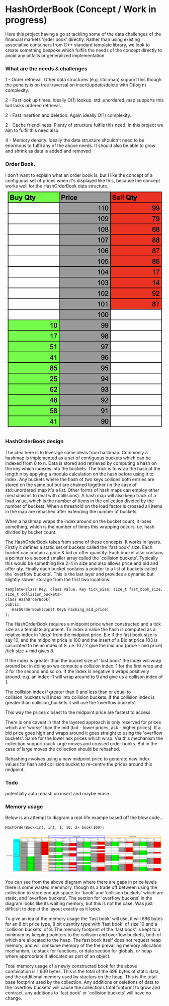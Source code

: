 # HashOrderBook (Concept / Work in progress)
Here this project having a go at tackling some of the data challenges of the financial markets 'order book' directly. Rather than using existing associative containers from C++ standard template library, we look to create something bespoke which fulfils the needs of the concept directly to avoid any pitfalls or generalized implementation.

### What are the needs & challenges
 1 - Order retrieval. Other data structures (e.g. std::map) support this though the penalty is on tree traversal on insert/update/delete with O(log n) complexity.
 
 2 - Fast look up times. Ideally O(1) lookup. std::unordered_map supports this but lacks ordered retrieval. 
 
 2 - Fast insertion and deletion. Again ideally O(1) complexity. 
 
 2 - Cache friendliness. Plenty of structure fulfils this need. In this project we aim to fulfil this need also.
 
 4 - Memory density. Ideally the data structure shouldn't need to be enormous to fulfil any of the above needs. It should also be able to grow and shrink as data is added and removed

### Order Book.
I don't want to explain what an order book is, but I like the concept of a contiguous set of prices when it's displayed like this, because the concept works well for the HashOrderBook data structure.
![Order Book](Orderbook.png)

### HashOrderBook design
The idea here is to leverage some ideas from hashmap. 
Commonly a hashmap is implemented as a set of contiguous buckets which can be indexed from 0 to n. 
Data is stored and retrieved by computing a hash on the key which indexes into the buckets. The trick is to wrap the hash at the length n by applying a modulo calculation on the hash before using it to index. 
Any buckets where the hash of two keys collides both entries are stored on the same but but are chained together (in the case of std::unordered_map it's a list. Other forms of hash maps can employ other mechanisms to deal with collisions).
A hash map will also keep track of a load value, which is the number of items in the collection divided by the number of buckets.
When a threshold on the load factor is crossed all items in the map are rehashed after extending the number of buckets.

When a hashmap wraps the index around on the bucket count, it loses something, which is the number of times this wrapping occurs. i.e. hash divided by bucket count. 

The HashOrderBook takes from some of these concepts.
It works in layers. Firstly it defines a static set of buckets called the 'fast book' size. Each bucket can contain a price & bid or offer quantity. 
Each bucket also contains a pointer to a second smaller array called the 'collision buckets'. Typically this would be something like 2-4 in size and also allows price and bid and offer qty. 
Finally each bucket contains a pointer to a list of buckets called the 'overflow buckets'. This is the last layer and provides a dynamic but slightly slower storage from the first two locations.

```
template<class Key, class Value, Key tick_size, size_t fast_book_size, size_t collision_buckets> 
class HashOrderBook{
public:
   HashOrderBook(const Key& hashing_mid_price)
};
```
The HashOrderBook requires a midpoint price when constructed and a tick size as a template argument.
To index a value the hash is computed as a relative index in 'ticks' from the midpoint price. E.e if the fast book size is say 10, and the midpoint price is 100 and the insert of a Bid at price 103 is calculated to be an index of 8. i.e. 10 / 2 give the mid and (price - mid price) /tick size + mid gives 8.  

If the index is greater than the bucket size of 'fast book' the index will wrap around but in doing so we compute a collision index. 1 for the first wrap and 2 for the second and so on. 
If the index is negative it wraps positively around. e.g. an index -1 will wrap around to 9 and give us a collison index of 1.

The collision index if greater than 0 and less than or equal to collision_buckets will index into collision buckets.
If the collision index is greater than collision_buckets it will use the 'overflow buckets'.

This way the prices closest to the midpoint price are fastest to access.

There is one caveat in that the layered approach is only reserved for prices which are 'worse' than the mid (bid - lower prices, ask - higher prices). If a bid price goes high and wraps around it goes straight to using the 'overflow buckets'. Same for the lower ask prices which wrap. 
Via this mechanism the collection support quick large moves and crossed order books. But in the case of large moves the collection should be rehashed.



Rehashing involves using a new midpoint price to generate new index values for hash and collision bucket to re-centre the prices around this midpoint. 

### Todo
potentially auto rehash on insert and maybe erase.
### Memory usage
Below is an attempt to diagram a real-life exampe based off the blow code...
```
HashOrderBook<int, int, 1, 10, 2> book(100);
```
![Diagram](OrderBookRealLifeExample.png)


You can see from the above diagram where there are gaps in price levels there is some wasted memmory, though its a trade off between using the collection to store enough space for 'book' and 'collision buckets' which are static, and 'overflow buckets'. The section for 'overflow buckets' in the diagram looks like its waiting memory, but this is not the case. Was just difficult to depict the layout exactly as it looks.

To give an iea of the memory usage the 'fast book' will use, it will 696 bytes for an 8 bit price type, 8 bit quantity type with 'fast book' of size 10 and a 'collision buckets' of 3. 
The memory footprint of the 'fast book' is kept to a minimum by keeping pointers to the collision and overflow buckets, both of which are allocated to the heap. 
The fast book itself does not request heap memory, and will consume memory of the the prevailing memory allocation mechanism, i.e stack for functions, or data section for globals, or heap where appropriate if allocated as part of an object.

Total memory usage of a newly constructed book for the above combination is 1,600 bytes. This is the total of the 696 bytes of static data, and the additional memory used by stucturs on the heap. This is the total base footprint used by the collection. Any additions or deletions of data to the 'overflow buckets' will cause the collections total footprint to grow and contract. any additions to 'fast book' or 'collision buckets' will have no change.
